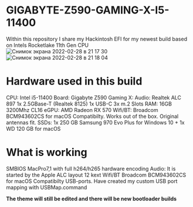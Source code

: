 # GIGABYTE-Z590-GAMING-X-I5-11400
Within this repository I share my Hackintosh EFI for my newest build based on Intels Rocketlake 11th Gen CPU
![Снимок экрана 2022-02-28 в 21 17 30](https://user-images.githubusercontent.com/67542372/155998447-92e5dbed-5c4d-4bab-875f-aa886d4e348a.png)
![Снимок экрана 2022-02-28 в 21 18 04](https://user-images.githubusercontent.com/67542372/155998460-2d609be1-735e-4cf1-86ad-751c5b500b49.png)

# Hardware used in this build #
CPU: Intel i5-11400
Board: Gigabyte Z590 Gaming X:
Audio: Realtek ALC 897
1x 2.5GBase-T (Realtek 8125)
1x USB-C
3x m.2 Slots
RAM: 16GB 3200Mhz CL16
eGPU: AMD Radeon RX 570
Wifi/BT: Broadcom BCM943602CS for macOS Compatibilty. Works out of the box.  Original antennas fit.
SSDs: 1x 250 GB Samsung 970 Evo Plus for Windows 10 + 1x WD 120 GB for macOS 


# What is working #
SMBIOS MacPro7,1 with full h264/h265 hardware encoding
Audio: It is started by the Apple ALC layout 12 kext
Wifi/BT Broadcom BCM943602CS for macOS Compatibilty
USB-ports. Have created my custom USB port mapping with USBMap.command

**The theme will still be edited and there will be new bootloader builds**
